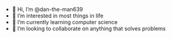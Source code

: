 - 👋 Hi, I’m @dan-the-man639
- 👀 I’m interested in most things in life
- 🌱 I’m currently learning computer science
- 💞️ I’m looking to collaborate on anything that solves problems

<!---
dan-the-man639/dan-the-man639 is a ✨ special ✨ repository because its `README.md` (this file) appears on your GitHub profile.
You can click the Preview link to take a look at your changes.
--->
